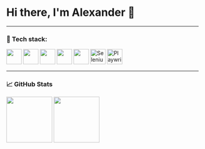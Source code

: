 # Hi there, I'm Alexander 👋

---

### 🧰 Tech stack:

<p align="left">
  <img src="https://cdn.jsdelivr.net/gh/devicons/devicon/icons/python/python-original.svg" width="40" height="40"/>
  <img src="https://cdn.jsdelivr.net/gh/devicons/devicon/icons/bash/bash-original.svg" width="40" height="40"/>
  <img src="https://cdn.jsdelivr.net/gh/devicons/devicon/icons/linux/linux-original.svg" width="40" height="40"/>
  <img src="https://cdn.jsdelivr.net/gh/devicons/devicon/icons/git/git-original.svg" width="40" height="40"/>
  <img src="https://cdn.jsdelivr.net/gh/devicons/devicon/icons/github/github-original.svg" width="40" height="40"/>
  <img src="https://upload.wikimedia.org/wikipedia/commons/d/d5/Selenium_Logo.png" width="40" height="40" alt="Selenium logo"/>
  <img src="https://playwright.dev/img/playwright-logo.svg" width="40" height="40" alt="Playwright logo"/>
</p>

---

### 📈 GitHub Stats

<p align="left">
  <img src="https://github-readme-stats.vercel.app/api?username=Nmplz&show_icons=true&theme=dark" height="120"/>
  <img src="https://github-readme-stats.vercel.app/api/top-langs/?username=Nmplz&layout=compact&theme=dark" height="120"/>
</p>
